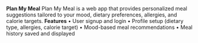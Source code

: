 **Plan My Meal**
Plan My Meal is a web app that provides personalized meal suggestions tailored to your mood, dietary preferences, allergies, and calorie targets.
**Features**
•	User signup and login
•	Profile setup (dietary type, allergies, calorie target)
•	Mood-based meal recommendations
•	Meal history saved and displayed

